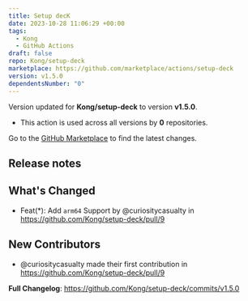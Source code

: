 ```yaml
---
title: Setup decK
date: 2023-10-28 11:06:29 +00:00
tags:
  - Kong
  - GitHub Actions
draft: false
repo: Kong/setup-deck
marketplace: https://github.com/marketplace/actions/setup-deck
version: v1.5.0
dependentsNumber: "0"
---
```



Version updated for **Kong/setup-deck** to version **v1.5.0**.
- This action is used across all versions by **0** repositories.

Go to the [GitHub Marketplace](https://github.com/marketplace/actions/setup-deck) to find the latest changes.

## Release notes

## What's Changed
* Feat(*): Add `arm64` Support by @curiositycasualty in https://github.com/Kong/setup-deck/pull/9

## New Contributors
* @curiositycasualty made their first contribution in https://github.com/Kong/setup-deck/pull/9

**Full Changelog**: https://github.com/Kong/setup-deck/commits/v1.5.0
